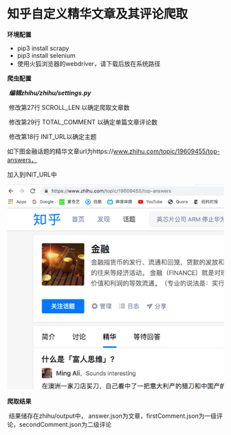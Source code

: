 # 知乎自定义精华文章及其评论爬取

**环境配置**

* pip3 install scrapy
* pip3 install selenium
* 使用火狐浏览器的webdriver，请下载后放在系统路径

**爬虫配置**

​        ***编辑zhihu/zhihu/settings.py***

​            修改第27行 SCROLL_LEN 以确定爬取文章数

​            修改第29行 TOTAL_COMMENT 以确定单篇文章评论数

​            修改第18行 INIT_URL以确定主题

​如下图金融话题的精华文章url为https://www.zhihu.com/topic/19609455/top-answers，

​加入到INIT_URL中

![image](https://github.com/heard1/ZhihuJinhua/blob/master/picture/1.png)

**爬取结果**

​	结果储存在zhihu/output中，
answer.json为文章，firstComment.json为一级评论，secondComment.json为二级评论

